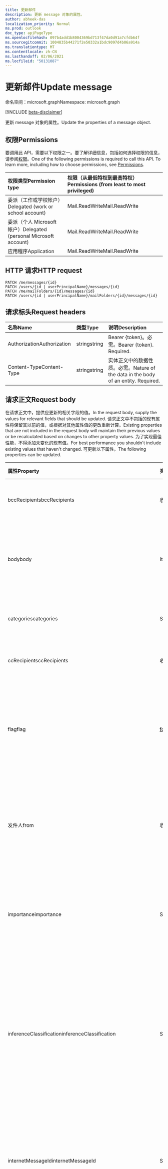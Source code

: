 ```yaml
---
title: 更新邮件
description: 更新 message 对象的属性。
author: abheek-das
localization_priority: Normal
ms.prod: outlook
doc_type: apiPageType
ms.openlocfilehash: 097b4add1b8004369bd713f47da0d91a7cfdb64f
ms.sourcegitcommit: 1004835b44271f2e50332a1bdc9097d4b06a914a
ms.translationtype: MT
ms.contentlocale: zh-CN
ms.lasthandoff: 02/06/2021
ms.locfileid: "50131087"
---
```

# <a name="update-message"></a><span data-ttu-id="f1900-103">更新邮件</span><span class="sxs-lookup"><span data-stu-id="f1900-103">Update message</span></span>

<span data-ttu-id="f1900-104">命名空间：microsoft.graph</span><span class="sxs-lookup"><span data-stu-id="f1900-104">Namespace: microsoft.graph</span></span>

[!INCLUDE [beta-disclaimer](../../includes/beta-disclaimer.md)]

<span data-ttu-id="f1900-105">更新 message 对象的属性。</span><span class="sxs-lookup"><span data-stu-id="f1900-105">Update the properties of a message object.</span></span>
## <a name="permissions"></a><span data-ttu-id="f1900-106">权限</span><span class="sxs-lookup"><span data-stu-id="f1900-106">Permissions</span></span>
<span data-ttu-id="f1900-p101">要调用此 API，需要以下权限之一。要了解详细信息，包括如何选择权限的信息，请参阅[权限](/graph/permissions-reference)。</span><span class="sxs-lookup"><span data-stu-id="f1900-p101">One of the following permissions is required to call this API. To learn more, including how to choose permissions, see [Permissions](/graph/permissions-reference).</span></span>

|<span data-ttu-id="f1900-109">权限类型</span><span class="sxs-lookup"><span data-stu-id="f1900-109">Permission type</span></span>      | <span data-ttu-id="f1900-110">权限（从最低特权到最高特权）</span><span class="sxs-lookup"><span data-stu-id="f1900-110">Permissions (from least to most privileged)</span></span>              |
|:--------------------|:---------------------------------------------------------|
|<span data-ttu-id="f1900-111">委派（工作或学校帐户）</span><span class="sxs-lookup"><span data-stu-id="f1900-111">Delegated (work or school account)</span></span> | <span data-ttu-id="f1900-112">Mail.ReadWrite</span><span class="sxs-lookup"><span data-stu-id="f1900-112">Mail.ReadWrite</span></span>    |
|<span data-ttu-id="f1900-113">委派（个人 Microsoft 帐户）</span><span class="sxs-lookup"><span data-stu-id="f1900-113">Delegated (personal Microsoft account)</span></span> | <span data-ttu-id="f1900-114">Mail.ReadWrite</span><span class="sxs-lookup"><span data-stu-id="f1900-114">Mail.ReadWrite</span></span>    |
|<span data-ttu-id="f1900-115">应用程序</span><span class="sxs-lookup"><span data-stu-id="f1900-115">Application</span></span> | <span data-ttu-id="f1900-116">Mail.ReadWrite</span><span class="sxs-lookup"><span data-stu-id="f1900-116">Mail.ReadWrite</span></span> |

## <a name="http-request"></a><span data-ttu-id="f1900-117">HTTP 请求</span><span class="sxs-lookup"><span data-stu-id="f1900-117">HTTP request</span></span>
<!-- { "blockType": "ignored" } -->
```http
PATCH /me/messages/{id}
PATCH /users/{id | userPrincipalName}/messages/{id}
PATCH /me/mailFolders/{id}/messages/{id}
PATCH /users/{id | userPrincipalName}/mailFolders/{id}/messages/{id}
```
## <a name="request-headers"></a><span data-ttu-id="f1900-118">请求标头</span><span class="sxs-lookup"><span data-stu-id="f1900-118">Request headers</span></span>
| <span data-ttu-id="f1900-119">名称</span><span class="sxs-lookup"><span data-stu-id="f1900-119">Name</span></span>       | <span data-ttu-id="f1900-120">类型</span><span class="sxs-lookup"><span data-stu-id="f1900-120">Type</span></span> | <span data-ttu-id="f1900-121">说明</span><span class="sxs-lookup"><span data-stu-id="f1900-121">Description</span></span>|
|:-----------|:------|:----------|
| <span data-ttu-id="f1900-122">Authorization</span><span class="sxs-lookup"><span data-stu-id="f1900-122">Authorization</span></span>  | <span data-ttu-id="f1900-123">string</span><span class="sxs-lookup"><span data-stu-id="f1900-123">string</span></span>  | <span data-ttu-id="f1900-p102">Bearer {token}。必需。</span><span class="sxs-lookup"><span data-stu-id="f1900-p102">Bearer {token}. Required.</span></span> |
| <span data-ttu-id="f1900-126">Content-Type</span><span class="sxs-lookup"><span data-stu-id="f1900-126">Content-Type</span></span> | <span data-ttu-id="f1900-127">string</span><span class="sxs-lookup"><span data-stu-id="f1900-127">string</span></span>  | <span data-ttu-id="f1900-p103">实体正文中的数据性质。必需。</span><span class="sxs-lookup"><span data-stu-id="f1900-p103">Nature of the data in the body of an entity. Required.</span></span> |
## <a name="request-body"></a><span data-ttu-id="f1900-130">请求正文</span><span class="sxs-lookup"><span data-stu-id="f1900-130">Request body</span></span>
<span data-ttu-id="f1900-131">在请求正文中，提供应更新的相关字段的值。</span><span class="sxs-lookup"><span data-stu-id="f1900-131">In the request body, supply the values for relevant fields that should be updated.</span></span> <span data-ttu-id="f1900-132">请求正文中不包括的现有属性将保留其以前的值，或根据对其他属性值的更改重新计算。</span><span class="sxs-lookup"><span data-stu-id="f1900-132">Existing properties that are not included in the request body will maintain their previous values or be recalculated based on changes to other property values.</span></span> <span data-ttu-id="f1900-133">为了实现最佳性能，不得添加未变化的现有值。</span><span class="sxs-lookup"><span data-stu-id="f1900-133">For best performance you shouldn't include existing values that haven't changed.</span></span> <span data-ttu-id="f1900-134">可更新以下属性。</span><span class="sxs-lookup"><span data-stu-id="f1900-134">The following properties can be updated.</span></span>

| <span data-ttu-id="f1900-135">属性</span><span class="sxs-lookup"><span data-stu-id="f1900-135">Property</span></span>     | <span data-ttu-id="f1900-136">类型</span><span class="sxs-lookup"><span data-stu-id="f1900-136">Type</span></span>   |<span data-ttu-id="f1900-137">说明</span><span class="sxs-lookup"><span data-stu-id="f1900-137">Description</span></span>|
|:---------------|:--------|:----------|
|<span data-ttu-id="f1900-138">bccRecipients</span><span class="sxs-lookup"><span data-stu-id="f1900-138">bccRecipients</span></span>|<span data-ttu-id="f1900-139">收件人</span><span class="sxs-lookup"><span data-stu-id="f1900-139">Recipient</span></span>|<span data-ttu-id="f1900-140">邮件的密件抄送收件人。</span><span class="sxs-lookup"><span data-stu-id="f1900-140">The Bcc recipients for the message.</span></span> |
|<span data-ttu-id="f1900-141">body</span><span class="sxs-lookup"><span data-stu-id="f1900-141">body</span></span>|<span data-ttu-id="f1900-142">ItemBody</span><span class="sxs-lookup"><span data-stu-id="f1900-142">ItemBody</span></span>|<span data-ttu-id="f1900-143">邮件的正文。</span><span class="sxs-lookup"><span data-stu-id="f1900-143">The body of the message.</span></span> <span data-ttu-id="f1900-144">仅当 isDraft = true 时可以更新。</span><span class="sxs-lookup"><span data-stu-id="f1900-144">Updatable only if isDraft = true.</span></span>|
|<span data-ttu-id="f1900-145">categories</span><span class="sxs-lookup"><span data-stu-id="f1900-145">categories</span></span>|<span data-ttu-id="f1900-146">String collection</span><span class="sxs-lookup"><span data-stu-id="f1900-146">String collection</span></span>|<span data-ttu-id="f1900-147">与邮件关联的类别。</span><span class="sxs-lookup"><span data-stu-id="f1900-147">The categories associated with the message.</span></span>|
|<span data-ttu-id="f1900-148">ccRecipients</span><span class="sxs-lookup"><span data-stu-id="f1900-148">ccRecipients</span></span>|<span data-ttu-id="f1900-149">收件人集合</span><span class="sxs-lookup"><span data-stu-id="f1900-149">Recipient collection</span></span>|<span data-ttu-id="f1900-150">邮件的抄送收件人。</span><span class="sxs-lookup"><span data-stu-id="f1900-150">The Cc recipients for the message.</span></span> |
|<span data-ttu-id="f1900-151">flag</span><span class="sxs-lookup"><span data-stu-id="f1900-151">flag</span></span>|[<span data-ttu-id="f1900-152">followupFlag</span><span class="sxs-lookup"><span data-stu-id="f1900-152">followupFlag</span></span>](../resources/followupflag.md)|<span data-ttu-id="f1900-153">指示邮件的状态、开始日期、截止日期或完成日期的标志值。</span><span class="sxs-lookup"><span data-stu-id="f1900-153">The flag value that indicates the status, start date, due date, or completion date for the message.</span></span>|
|<span data-ttu-id="f1900-154">发件人</span><span class="sxs-lookup"><span data-stu-id="f1900-154">from</span></span>|<span data-ttu-id="f1900-155">收件人</span><span class="sxs-lookup"><span data-stu-id="f1900-155">Recipient</span></span>|<span data-ttu-id="f1900-156">邮箱所有者和邮件发件人。</span><span class="sxs-lookup"><span data-stu-id="f1900-156">The mailbox owner and sender of the message.</span></span> <span data-ttu-id="f1900-157">必须对应于使用的实际邮箱。</span><span class="sxs-lookup"><span data-stu-id="f1900-157">Must correspond to the actual mailbox used.</span></span> |
|<span data-ttu-id="f1900-158">importance</span><span class="sxs-lookup"><span data-stu-id="f1900-158">importance</span></span>|<span data-ttu-id="f1900-159">String</span><span class="sxs-lookup"><span data-stu-id="f1900-159">String</span></span>|<span data-ttu-id="f1900-p107">邮件的重要性。可能的值是：`Low`、`Normal`、`High`。</span><span class="sxs-lookup"><span data-stu-id="f1900-p107">The importance of the message. Possible values are: `Low`, `Normal`, `High`.</span></span>|
|<span data-ttu-id="f1900-162">inferenceClassification</span><span class="sxs-lookup"><span data-stu-id="f1900-162">inferenceClassification</span></span> | <span data-ttu-id="f1900-163">String</span><span class="sxs-lookup"><span data-stu-id="f1900-163">String</span></span> | <span data-ttu-id="f1900-p108">根据推导出的相关性或重要性或显式替代，对用户邮件的分类。可能的值是：`focused` 或 `other`。</span><span class="sxs-lookup"><span data-stu-id="f1900-p108">The classification of the message for the user, based on inferred relevance or importance, or on an explicit override. Possible values are: `focused` or `other`.</span></span> |
|<span data-ttu-id="f1900-166">internetMessageId</span><span class="sxs-lookup"><span data-stu-id="f1900-166">internetMessageId</span></span> |<span data-ttu-id="f1900-167">String</span><span class="sxs-lookup"><span data-stu-id="f1900-167">String</span></span> |<span data-ttu-id="f1900-168">由 [RFC2822](https://www.ietf.org/rfc/rfc2822.txt) 指定格式的邮件 ID。</span><span class="sxs-lookup"><span data-stu-id="f1900-168">The message ID in the format specified by [RFC2822](https://www.ietf.org/rfc/rfc2822.txt).</span></span> <span data-ttu-id="f1900-169">仅当 isDraft = true 时可以更新。</span><span class="sxs-lookup"><span data-stu-id="f1900-169">Updatable only if isDraft = true.</span></span>|
|<span data-ttu-id="f1900-170">isDeliveryReceiptRequested</span><span class="sxs-lookup"><span data-stu-id="f1900-170">isDeliveryReceiptRequested</span></span>|<span data-ttu-id="f1900-171">Boolean</span><span class="sxs-lookup"><span data-stu-id="f1900-171">Boolean</span></span>|<span data-ttu-id="f1900-172">指示是否需要发送邮件已读回执。</span><span class="sxs-lookup"><span data-stu-id="f1900-172">Indicates whether a read receipt is requested for the message.</span></span>|
|<span data-ttu-id="f1900-173">isRead</span><span class="sxs-lookup"><span data-stu-id="f1900-173">isRead</span></span>|<span data-ttu-id="f1900-174">Boolean</span><span class="sxs-lookup"><span data-stu-id="f1900-174">Boolean</span></span>|<span data-ttu-id="f1900-175">指示是否已阅读该邮件。</span><span class="sxs-lookup"><span data-stu-id="f1900-175">Indicates whether the message has been read.</span></span>|
|<span data-ttu-id="f1900-176">isReadReceiptRequested</span><span class="sxs-lookup"><span data-stu-id="f1900-176">isReadReceiptRequested</span></span>|<span data-ttu-id="f1900-177">Boolean</span><span class="sxs-lookup"><span data-stu-id="f1900-177">Boolean</span></span>|<span data-ttu-id="f1900-178">指示是否需要发送邮件已读回执。</span><span class="sxs-lookup"><span data-stu-id="f1900-178">Indicates whether a read receipt is requested for the message.</span></span>|
|<span data-ttu-id="f1900-179">multiValueExtendedProperties</span><span class="sxs-lookup"><span data-stu-id="f1900-179">multiValueExtendedProperties</span></span>|<span data-ttu-id="f1900-180">[multiValueLegacyExtendedProperty](../resources/multivaluelegacyextendedproperty.md) 集合</span><span class="sxs-lookup"><span data-stu-id="f1900-180">[multiValueLegacyExtendedProperty](../resources/multivaluelegacyextendedproperty.md) collection</span></span>| <span data-ttu-id="f1900-181">为邮件定义的多值扩展属性的集合。</span><span class="sxs-lookup"><span data-stu-id="f1900-181">The collection of multi-value extended properties defined for the message.</span></span> <span data-ttu-id="f1900-182">可为空。</span><span class="sxs-lookup"><span data-stu-id="f1900-182">Nullable.</span></span>|
|<span data-ttu-id="f1900-183">replyTo</span><span class="sxs-lookup"><span data-stu-id="f1900-183">replyTo</span></span>|<span data-ttu-id="f1900-184">收件人集合</span><span class="sxs-lookup"><span data-stu-id="f1900-184">Recipient collection</span></span>|<span data-ttu-id="f1900-185">在答复时使用的电子邮件地址。</span><span class="sxs-lookup"><span data-stu-id="f1900-185">The email addresses to use when replying.</span></span> <span data-ttu-id="f1900-186">仅当 isDraft = true 时可以更新。</span><span class="sxs-lookup"><span data-stu-id="f1900-186">Updatable only if isDraft = true.</span></span>|
|<span data-ttu-id="f1900-187">sender</span><span class="sxs-lookup"><span data-stu-id="f1900-187">sender</span></span>|<span data-ttu-id="f1900-188">收件人</span><span class="sxs-lookup"><span data-stu-id="f1900-188">Recipient</span></span>|<span data-ttu-id="f1900-189">实际用于生成邮件的帐户。</span><span class="sxs-lookup"><span data-stu-id="f1900-189">The account that is actually used to generate the message.</span></span> <span data-ttu-id="f1900-190">从[共享邮箱](/exchange/collaboration/shared-mailboxes/shared-mailboxes)发送邮件或将邮件作为[委托](https://support.office.com/en-us/article/allow-someone-else-to-manage-your-mail-and-calendar-41c40c04-3bd1-4d22-963a-28eafec25926)发送时可更新。</span><span class="sxs-lookup"><span data-stu-id="f1900-190">Updatable when sending a message from a [shared mailbox](/exchange/collaboration/shared-mailboxes/shared-mailboxes), or sending a message as a [delegate](https://support.office.com/en-us/article/allow-someone-else-to-manage-your-mail-and-calendar-41c40c04-3bd1-4d22-963a-28eafec25926).</span></span> <span data-ttu-id="f1900-191">在任何情况下，此值必须对应于使用的实际邮箱。</span><span class="sxs-lookup"><span data-stu-id="f1900-191">In any case, the value must correspond to the actual mailbox used.</span></span>|
|<span data-ttu-id="f1900-192">singleValueExtendedProperties</span><span class="sxs-lookup"><span data-stu-id="f1900-192">singleValueExtendedProperties</span></span>|<span data-ttu-id="f1900-193">[singleValueLegacyExtendedProperty](../resources/singlevaluelegacyextendedproperty.md) collection</span><span class="sxs-lookup"><span data-stu-id="f1900-193">[singleValueLegacyExtendedProperty](../resources/singlevaluelegacyextendedproperty.md) collection</span></span>| <span data-ttu-id="f1900-p113">为邮件定义的单值扩展属性的集合。可为空。</span><span class="sxs-lookup"><span data-stu-id="f1900-p113">The collection of single-value extended properties defined for the message. Nullable.</span></span>|
|<span data-ttu-id="f1900-196">subject</span><span class="sxs-lookup"><span data-stu-id="f1900-196">subject</span></span>|<span data-ttu-id="f1900-197">String</span><span class="sxs-lookup"><span data-stu-id="f1900-197">String</span></span>|<span data-ttu-id="f1900-198">邮件的主题。</span><span class="sxs-lookup"><span data-stu-id="f1900-198">The subject of the message.</span></span> <span data-ttu-id="f1900-199">仅当 isDraft = true 时可以更新。</span><span class="sxs-lookup"><span data-stu-id="f1900-199">Updatable only if isDraft = true.</span></span>|
|<span data-ttu-id="f1900-200">toRecipients</span><span class="sxs-lookup"><span data-stu-id="f1900-200">toRecipients</span></span>|<span data-ttu-id="f1900-201">收件人集合</span><span class="sxs-lookup"><span data-stu-id="f1900-201">Recipient collection</span></span>|<span data-ttu-id="f1900-202">邮件的收件人。</span><span class="sxs-lookup"><span data-stu-id="f1900-202">The To recipients for the message.</span></span> |

<span data-ttu-id="f1900-203">由于 **邮件** 资源支持 [扩展](/graph/extensibility-overview)，因此可以使用 `PATCH` 操作在现有 **邮件** 实例的扩展自定义属性中添加、更新或删除自己的特定于应用的数据。</span><span class="sxs-lookup"><span data-stu-id="f1900-203">Since the **message** resource supports [extensions](/graph/extensibility-overview), you can use the `PATCH` operation to add, update, or delete your own app-specific data in custom properties of an extension in an existing **message** instance.</span></span>

## <a name="response"></a><span data-ttu-id="f1900-204">响应</span><span class="sxs-lookup"><span data-stu-id="f1900-204">Response</span></span>

<span data-ttu-id="f1900-205">如果成功，此方法在响应正文中返回 `200 OK` 响应代码和更新的 [message](../resources/message.md) 对象。</span><span class="sxs-lookup"><span data-stu-id="f1900-205">If successful, this method returns a `200 OK` response code and updated [message](../resources/message.md) object in the response body.</span></span>
## <a name="example"></a><span data-ttu-id="f1900-206">示例</span><span class="sxs-lookup"><span data-stu-id="f1900-206">Example</span></span>
##### <a name="request"></a><span data-ttu-id="f1900-207">请求</span><span class="sxs-lookup"><span data-stu-id="f1900-207">Request</span></span>
<span data-ttu-id="f1900-208">下面是一个请求示例。</span><span class="sxs-lookup"><span data-stu-id="f1900-208">Here is an example of the request.</span></span>

# <a name="http"></a>[<span data-ttu-id="f1900-209">HTTP</span><span class="sxs-lookup"><span data-stu-id="f1900-209">HTTP</span></span>](#tab/http)
<!-- {
  "blockType": "request",
  "name": "update_message"
}-->
```http
PATCH https://graph.microsoft.com/beta/me/messages/{id}
Content-type: application/json
Content-length: 248

{
  "subject": "subject-value",
  "body": {
    "contentType": "",
    "content": "content-value"
  },
  "inferenceClassification": "other"
}
```
# <a name="c"></a>[<span data-ttu-id="f1900-210">C#</span><span class="sxs-lookup"><span data-stu-id="f1900-210">C#</span></span>](#tab/csharp)
[!INCLUDE [sample-code](../includes/snippets/csharp/update-message-csharp-snippets.md)]
[!INCLUDE [sdk-documentation](../includes/snippets/snippets-sdk-documentation-link.md)]

# <a name="javascript"></a>[<span data-ttu-id="f1900-211">JavaScript</span><span class="sxs-lookup"><span data-stu-id="f1900-211">JavaScript</span></span>](#tab/javascript)
[!INCLUDE [sample-code](../includes/snippets/javascript/update-message-javascript-snippets.md)]
[!INCLUDE [sdk-documentation](../includes/snippets/snippets-sdk-documentation-link.md)]

# <a name="java"></a>[<span data-ttu-id="f1900-212">Java</span><span class="sxs-lookup"><span data-stu-id="f1900-212">Java</span></span>](#tab/java)
[!INCLUDE [sample-code](../includes/snippets/java/update-message-java-snippets.md)]
[!INCLUDE [sdk-documentation](../includes/snippets/snippets-sdk-documentation-link.md)]

---

##### <a name="response"></a><span data-ttu-id="f1900-213">响应</span><span class="sxs-lookup"><span data-stu-id="f1900-213">Response</span></span>
<span data-ttu-id="f1900-p115">下面是一个响应示例。注意：为了简单起见，可能会将此处所示的响应对象截断。将从实际调用中返回所有属性。</span><span class="sxs-lookup"><span data-stu-id="f1900-p115">Here is an example of the response. Note: The response object shown here may be truncated for brevity. All of the properties will be returned from an actual call.</span></span>
<!-- {
  "blockType": "response",
  "truncated": true,
  "@odata.type": "microsoft.graph.message"
} -->
```http
HTTP/1.1 200 OK
Content-type: application/json
Content-length: 248

{
  "receivedDateTime": "2016-10-19T10:37:00Z",
  "sentDateTime": "2016-10-19T10:37:00Z",
  "hasAttachments": true,
  "subject": "subject-value",
  "body": {
    "contentType": "",
    "content": "content-value"
  },
  "bodyPreview": "bodyPreview-value",
  "inferenceClassification": "other"
}
```

## <a name="see-also"></a><span data-ttu-id="f1900-217">另请参阅</span><span class="sxs-lookup"><span data-stu-id="f1900-217">See also</span></span>

- [<span data-ttu-id="f1900-218">使用扩展向资源添加自定义数据</span><span class="sxs-lookup"><span data-stu-id="f1900-218">Add custom data to resources using extensions</span></span>](/graph/extensibility-overview)
- [<span data-ttu-id="f1900-219">使用开放扩展向用户添加自定义数据（预览）</span><span class="sxs-lookup"><span data-stu-id="f1900-219">Add custom data to users using open extensions (preview)</span></span>](/graph/extensibility-open-users)
- [<span data-ttu-id="f1900-220">使用架构扩展向组添加自定义数据（预览）</span><span class="sxs-lookup"><span data-stu-id="f1900-220">Add custom data to groups using schema extensions (preview)</span></span>](/graph/extensibility-schema-groups)

<!-- uuid: 8fcb5dbc-d5aa-4681-8e31-b001d5168d79
2015-10-25 14:57:30 UTC -->
<!--
{
  "type": "#page.annotation",
  "description": "Update message",
  "keywords": "",
  "section": "documentation",
  "tocPath": "",
  "suppressions": [
  ]
}
-->


